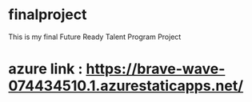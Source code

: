 # finalproject
This is my final Future Ready Talent Program Project 

# azure link : https://brave-wave-074434510.1.azurestaticapps.net/
